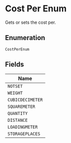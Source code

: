 
# Cost Per Enum

Gets or sets the cost per.

## Enumeration

`CostPerEnum`

## Fields

| Name |
|  --- |
| `NOTSET` |
| `WEIGHT` |
| `CUBICDECIMETER` |
| `SQUAREMETER` |
| `QUANTITY` |
| `DISTANCE` |
| `LOADINGMETER` |
| `STORAGEPLACES` |

